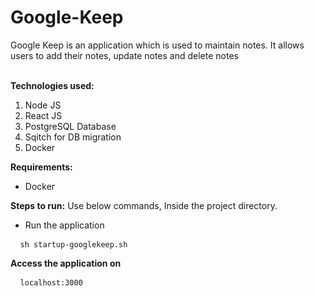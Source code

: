 # Google-Keep
Google Keep is an application which is used to maintain notes. It allows users to add their notes, update notes and delete notes<br/><br/>

**Technologies used:**
1. Node JS
2. React JS
3. PostgreSQL Database
4. Sqitch for DB migration
5. Docker
    
**Requirements:**
- Docker

**Steps to run:** Use below commands, Inside the project directory.
- Run the application<br/>
<pre> <code> sh startup-googlekeep.sh </code></pre>
**Access the application on**
<pre> <code> localhost:3000 </code></pre>